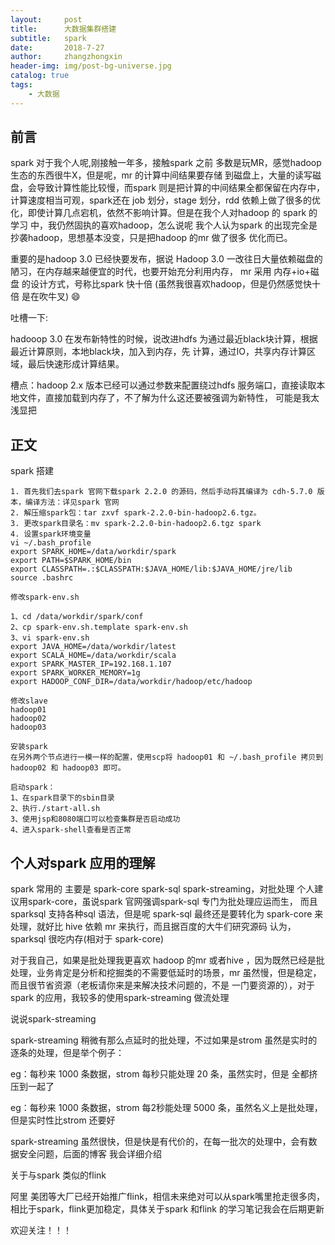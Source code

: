 ```yaml
---
layout:     post
title:      大数据集群搭建
subtitle:   spark
date:       2018-7-27
author:     zhangzhongxin
header-img: img/post-bg-universe.jpg
catalog: true
tags:
    - 大数据
---
```



## 前言
spark 对于我个人呢,刚接触一年多，接触spark 之前 多数是玩MR，感觉hadoop 生态的东西很牛X，但是呢，mr 的计算中间结果要存储
到磁盘上，大量的读写磁盘，会导致计算性能比较慢，而spark 则是把计算的中间结果全都保留在内存中，计算速度相当可观，spark还在
job 划分，stage 划分，rdd 依赖上做了很多的优化，即使计算几点宕机，依然不影响计算。但是在我个人对hadoop 的 spark 的学习
中，我仍然固执的喜欢hadoop，怎么说呢 我个人认为spark 的出现完全是抄袭hadoop，思想基本没变，只是把hadoop 的mr 做了很多
优化而已。

重要的是hadoop 3.0 已经快要发布，据说 Hadoop 3.0 一改往日大量依赖磁盘的陋习，在内存越来越便宜的时代，也要开始充分利用内存，
mr 采用 内存+io+磁盘 的设计方式，号称比spark 快十倍 (虽然我很喜欢hadoop，但是仍然感觉快十倍 是在吹牛叉) 😄

吐槽一下: 

hadooop 3.0 在发布新特性的时候，说改进hdfs 为通过最近black块计算，根据最近计算原则，本地black块，加入到内存，先
计算，通过IO，共享内存计算区域，最后快速形成计算结果。

槽点：hadoop 2.x 版本已经可以通过参数来配置绕过hdfs 服务端口，直接读取本地文件，直接加载到内存了，不了解为什么这还要被强调为新特性，
可能是我太浅显把

## 正文
spark 搭建
```objc
1. 首先我们去spark 官网下载spark 2.2.0 的源码，然后手动将其编译为 cdh-5.7.0 版本，编译方法：详见spark 官网
2. 解压缩spark包：tar zxvf spark-2.2.0-bin-hadoop2.6.tgz。
3. 更改spark目录名：mv spark-2.2.0-bin-hadoop2.6.tgz spark
4. 设置spark环境变量
vi ~/.bash_profile
export SPARK_HOME=/data/workdir/spark
export PATH=$SPARK_HOME/bin
export CLASSPATH=.:$CLASSPATH:$JAVA_HOME/lib:$JAVA_HOME/jre/lib
source .bashrc

修改spark-env.sh

1、cd /data/workdir/spark/conf
2、cp spark-env.sh.template spark-env.sh
3、vi spark-env.sh
export JAVA_HOME=/data/workdir/latest
export SCALA_HOME=/data/workdir/scala
export SPARK_MASTER_IP=192.168.1.107
export SPARK_WORKER_MEMORY=1g
export HADOOP_CONF_DIR=/data/workdir/hadoop/etc/hadoop

修改slave 
hadoop01
hadoop02
hadoop03

安装spark 
在另外两个节点进行一模一样的配置，使用scp将 hadoop01 和 ~/.bash_profile 拷贝到 hadoop02 和 hadoop03 即可。

启动spark：
1、在spark目录下的sbin目录
2、执行./start-all.sh
3、使用jsp和8080端口可以检查集群是否启动成功
4、进入spark-shell查看是否正常
```

## 个人对spark 应用的理解
spark 常用的 主要是 spark-core spark-sql spark-streaming，对批处理 个人建议用spark-core，虽说spark 官网强调spark-sql 专门为批处理应运而生，
而且sparksql 支持各种sql 语法，但是呢 spark-sql 最终还是要转化为 spark-core 来处理，就好比 hive 依赖 mr 来执行，而且据百度的大牛们研究源码
认为，sparksql 很吃内存(相对于 spark-core)

对于我自己，如果是批处理我更喜欢 hadoop 的mr 或者hive ，因为既然已经是批处理，业务肯定是分析和挖掘类的不需要低延时的场景，mr 虽然慢，但是稳定，
而且很节省资源（老板请你来是来解决技术问题的，不是 一门要资源的），对于spark 的应用，我较多的使用spark-streaming 做流处理

说说spark-streaming

spark-streaming 稍微有那么点延时的批处理，不过如果是strom 虽然是实时的逐条的处理，但是举个例子：

eg：每秒来 1000 条数据，strom 每秒只能处理 20 条，虽然实时，但是 全都挤压到一起了

eg：每秒来 1000 条数据，strom 每2秒能处理 5000 条，虽然名义上是批处理，但是实时性比strom 还要好

spark-streaming 虽然很快，但是快是有代价的，在每一批次的处理中，会有数据安全问题，后面的博客 我会详细介绍

关于与spark 类似的flink

阿里 美团等大厂已经开始推广flink，相信未来绝对可以从spark嘴里抢走很多肉，相比于spark，flink更加稳定，具体关于spark 和flink 的学习笔记我会在后期更新

欢迎关注！！！
